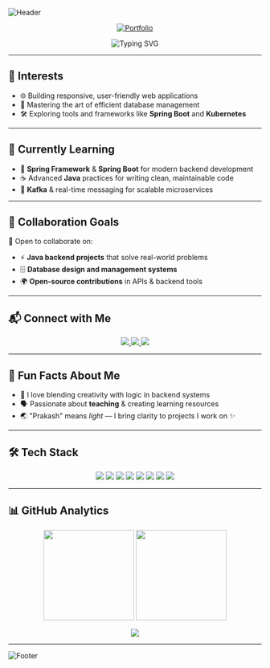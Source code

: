 <!-- Header Banner -->
![Header](https://capsule-render.vercel.app/api?type=waving&color=0:0f0c29,100:302b63&height=200&section=header&text=👋%20Hi%2C%20I'm%20Prakash!&fontSize=40&fontColor=ffffff&animation=fadeIn&fontAlignY=35)

<!-- Portfolio Highlight Button -->
<p align="center">
  <a href="https://devfolio-prakashbyte.vercel.app/" target="_blank">
    <img src="https://img.shields.io/badge/🚀%20Visit%20My%20Portfolio-8e2de2?style=for-the-badge&logo=vercel&logoColor=white&labelColor=4a00e0" alt="Portfolio"/>
  </a>
</p>

<!-- Typing Animation -->
<p align="center">
  <img src="https://readme-typing-svg.demolab.com?font=Fira+Code&size=24&pause=1000&color=36BCF7&center=true&vCenter=true&width=600&lines=Backend+Developer;Database+Enthusiast;Spring+Boot+%7C+Kubernetes+Explorer;Always+Learning+New+Tech" alt="Typing SVG" />
</p>

---

## 👀 Interests  
- 🌐 Building responsive, user-friendly web applications  
- 💾 Mastering the art of efficient database management  
- 🛠 Exploring tools and frameworks like **Spring Boot** and **Kubernetes**  

---

## 🌱 Currently Learning  
- 🌱 **Spring Framework** & **Spring Boot** for modern backend development  
- ☕ Advanced **Java** practices for writing clean, maintainable code  
- 🔗 **Kafka** & real-time messaging for scalable microservices  

---

## 💞️ Collaboration Goals  
🤝 Open to collaborate on:  
- ⚡ **Java backend projects** that solve real-world problems  
- 🗄️ **Database design and management systems**  
- 🌍 **Open-source contributions** in APIs & backend tools  

---

## 📬 Connect with Me  

<p align="center">
  <a href="mailto:kafleprakash96@gmail.com" target="_blank">
    <img src="https://img.shields.io/badge/Email-D14836?style=for-the-badge&logo=gmail&logoColor=white"/>
  </a>
  <a href="https://www.linkedin.com/in/prakashbh/" target="_blank">
    <img src="https://img.shields.io/badge/LinkedIn-0077B5?style=for-the-badge&logo=linkedin&logoColor=white"/>
  </a>
  <a href="https://devfolio-prakashbyte.vercel.app/" target="_blank">
    <img src="https://img.shields.io/badge/Portfolio-8e2de2?style=for-the-badge&logo=vercel&logoColor=white&labelColor=4a00e0"/>
  </a>
</p>

---

## 🚀 Fun Facts About Me  
- 🎨 I love blending creativity with logic in backend systems  
- 🗣️ Passionate about **teaching** & creating learning resources  
- 🌏 "Prakash" means *light* — I bring clarity to projects I work on ✨  

---

## 🛠️ Tech Stack  

<p align="center">
  <img src="https://img.shields.io/badge/Java-ED8B00?style=for-the-badge&logo=openjdk&logoColor=white"/>
  <img src="https://img.shields.io/badge/Python-3776AB?style=for-the-badge&logo=python&logoColor=white"/>
  <img src="https://img.shields.io/badge/TypeScript-3178C6?style=for-the-badge&logo=typescript&logoColor=white"/>
  <img src="https://img.shields.io/badge/Spring%20Boot-6DB33F?style=for-the-badge&logo=springboot&logoColor=white"/>
  <img src="https://img.shields.io/badge/Docker-2496ED?style=for-the-badge&logo=docker&logoColor=white"/>
  <img src="https://img.shields.io/badge/Kubernetes-326CE5?style=for-the-badge&logo=kubernetes&logoColor=white"/>
  <img src="https://img.shields.io/badge/MySQL-4479A1?style=for-the-badge&logo=mysql&logoColor=white"/>
  <img src="https://img.shields.io/badge/MongoDB-47A248?style=for-the-badge&logo=mongodb&logoColor=white"/>
</p>

---

## 📊 GitHub Analytics  

<p align="center">
  <img src="https://github-readme-stats.vercel.app/api?username=kafleprakash96&show_icons=true&theme=radical" height="180"/>
  <img src="https://github-readme-streak-stats.herokuapp.com/?user=kafleprakash96&theme=radical" height="180"/>
</p>

<p align="center">
  <img src="https://github-readme-activity-graph.vercel.app/graph?username=kafleprakash96&bg_color=0f0c29&color=ffffff&line=36BCF7&point=00ffcc&area=true&hide_border=true" />
</p>

---

![Footer](https://capsule-render.vercel.app/api?type=waving&color=0:302b63,100:0f0c29&height=120&section=footer)

